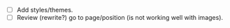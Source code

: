 - [ ] Add styles/themes.
- [ ] Review (rewrite?) go to page/position (is not working well with images).
